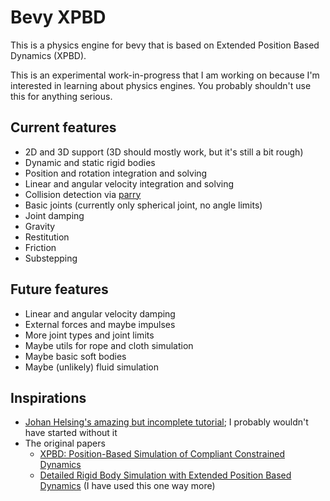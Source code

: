# Bevy XPBD

This is a physics engine for bevy that is based on Extended Position Based Dynamics (XPBD).

This is an experimental work-in-progress that I am working on because I'm interested in learning about physics engines. You probably shouldn't use this for anything serious.

## Current features

- 2D and 3D support (3D should mostly work, but it's still a bit rough)
- Dynamic and static rigid bodies
- Position and rotation integration and solving
- Linear and angular velocity integration and solving
- Collision detection via [parry](https://parry.rs)
- Basic joints (currently only spherical joint, no angle limits)
- Joint damping
- Gravity
- Restitution
- Friction
- Substepping

## Future features

- Linear and angular velocity damping
- External forces and maybe impulses
- More joint types and joint limits
- Maybe utils for rope and cloth simulation
- Maybe basic soft bodies
- Maybe (unlikely) fluid simulation

## Inspirations

- [Johan Helsing's amazing but incomplete tutorial](https://johanhelsing.studio/posts/bevy_xpbd); I probably wouldn't have started without it
- The original papers
  - [XPBD: Position-Based Simulation of Compliant Constrained Dynamics](http://mmacklin.com/xpbd.pdf)
  - [Detailed Rigid Body Simulation with Extended Position Based Dynamics](https://matthias-research.github.io/pages/publications/PBDBodies.pdf) (I have used this one way more)
